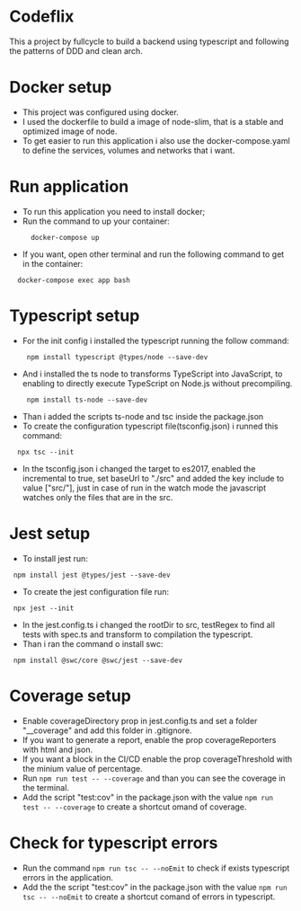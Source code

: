 # Codeflix

This a project by fullcycle to build a backend using typescript and following the patterns of DDD and clean arch.

# Docker setup

- This project was configured using docker.
- I used the dockerfile to build a image of node-slim, that is a stable and optimized image of node.
- To get easier to run this application i also use the docker-compose.yaml to define the services, volumes and networks that i want.

# Run application

- To run this application you need to install docker;
- Run the command to up your container:
  ```
    docker-compose up
  ```
- If you want, open other terminal and run the following command to get in the container:

```
  docker-compose exec app bash
```

# Typescript setup

- For the init config i installed the typescript running the follow command:
  ```
   npm install typescript @types/node --save-dev
  ```
- And i installed the ts node to transforms TypeScript into JavaScript, to enabling to directly execute TypeScript on Node.js without precompiling.
  ```
   npm install ts-node --save-dev
  ```
- Than i added the scripts ts-node and tsc inside the package.json
- To create the configuration typescript file(tsconfig.json) i runned this command:

```
  npx tsc --init
```

- In the tsconfig.json i changed the target to es2017, enabled the incremental to true, set baseUrl to "./src" and added the key include to value ["src/"],
  just in case of run in the watch mode the javascript watches only the files that are in the src.

# Jest setup

- To install jest run:

```
 npm install jest @types/jest --save-dev
```

- To create the jest configuration file run:

```
 npx jest --init
```

- In the jest.config.ts i changed the rootDir to src, testRegex to find all tests with spec.ts and transform to compilation the typescript.
- Than i ran the command o install swc:

```
 npm install @swc/core @swc/jest --save-dev
```

# Coverage setup

- Enable coverageDirectory prop in jest.config.ts and set a folder "__coverage" and add this folder in .gitignore.
- If you want to generate a report, enable the prop coverageReporters with html and json. 
- If you want a block in the CI/CD enable the prop coverageThreshold with the minium value of percentage.
- Run ``` npm run test -- --coverage ``` and than you can see the coverage in the terminal.
- Add the script "test:cov" in the package.json with the value ``` npm run test -- --coverage ``` to create a shortcut omand of coverage.

# Check for typescript errors

- Run the command ``` npm run tsc -- --noEmit ``` to check if exists typescript errors in the application. 
- Add the the script "test:cov" in the package.json with the value ``` npm run tsc -- --noEmit ``` to create a shortcut comand of errors in typescript.